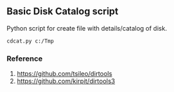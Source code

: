 ## Basic Disk Catalog script

Python script for create file with details/catalog of disk.

`cdcat.py c:/Tmp`

### Reference

1. https://github.com/tsileo/dirtools
2. https://github.com/kirpit/dirtools3
